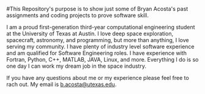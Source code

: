 #This Repository's purpose is to show just some of Bryan Acosta's past assignments and coding projects to prove software skill. 

I am a proud first-generation third-year computational engineering student at the University of Texas at Austin. I love deep space exploration, spacecraft, astronomy, and programming, but more than anything, I love serving my community. I have plenty of industry level software experience and am qualified for Software Engineering roles. I have experience with Fortran, Python, C++, MATLAB, JAVA, Linux, and more. Everything I do is so one day I can work my dream job in the space industry.

If you have any questions about me or my experience please feel free to rach out. My email is b.acosta@utexas.edu.
